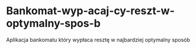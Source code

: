 # Bankomat-wyp-acaj-cy-reszt-w-optymalny-spos-b
Aplikacja bankomatu który wypłaca resztę w najbardziej optymalny sposób
